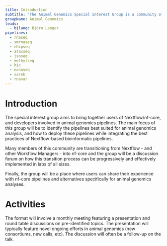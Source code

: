 ```yaml
---
title: Introduction
subtitle: 'The Animal Genomics Special Interest Group is a community of researchers and practitioners interested in the application of genomics to animal breeding and genetics.'
groupName: Animal Genomics
leads:
  - bjlang: Björn Langer
pipelines:
  - rnaseq
  - smrnaseq
  - chipseq
  - atacseq
  - isoseq
  - methylseq
  - hic
  - nanoseq
  - sarek
  - rnavar
---
```


# Introduction

The special interest group aims to bring together users of Nextflow/nf-core, and developers involved in animal genomics pipelines. The main focus of this group will be to identify the pipelines best suited for animal genomics analysis, and how to deploy these pipelines while integrating the best practices of Nextflow-based bioinformatic pipelines.

Many members of this community are transitioning from Nextflow - and other Workflow Managers - into nf-core and the group will be a discussion forum on how this transition process can be progressively and effectively implemented in labs of all sizes.

Finally, the group will be a place where users can share their experience with nf-core pipelines and alternatives specifically for animal genomics analyses.

# Activities

The format will involve a monthly meeting featuring a presentation and round table discussions on pre-identified topics. The presentation will typically feature novel ongoing efforts in animal genomics (new consortiums, new calls, etc). The discussion will often be a follow-up on the talk.
